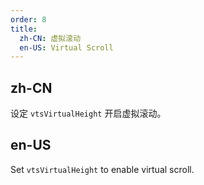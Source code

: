 ```yaml
---
order: 8
title:
  zh-CN: 虚拟滚动
  en-US: Virtual Scroll
---
```


## zh-CN

设定 `vtsVirtualHeight` 开启虚拟滚动。

## en-US

Set `vtsVirtualHeight` to enable virtual scroll.
